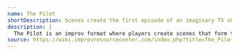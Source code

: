 ```yaml
---
name: The Pilot
shortDescription: Scenes create the first episode of an imaginary TV show.
description: |
  The Pilot is an improv format where players create scenes that form the first episode of a fictional TV show, establishing characters, setting, and story arcs. The format encourages world-building and ensemble play.
source: https://wiki.improvresourcecenter.com/index.php?title=The_Pilot
---
```

